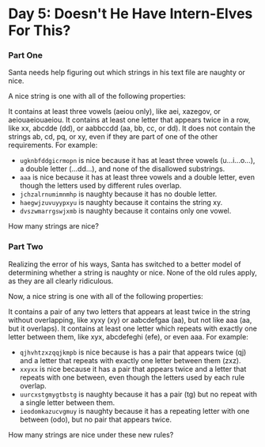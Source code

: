 # Day 5: Doesn't He Have Intern-Elves For This?

### Part One

Santa needs help figuring out which strings in his text file are naughty or nice.

A nice string is one with all of the following properties:

It contains at least three vowels (aeiou only), like aei, xazegov, or aeiouaeiouaeiou.
It contains at least one letter that appears twice in a row, like xx, abcdde (dd), or aabbccdd (aa, bb, cc, or dd).
It does not contain the strings ab, cd, pq, or xy, even if they are part of one of the other requirements.
For example:

 - `ugknbfddgicrmopn` is nice because it has at least three vowels (u...i...o...), a double letter (...dd...), and none of the disallowed substrings.
 - `aaa` is nice because it has at least three vowels and a double letter, even though the letters used by different rules overlap.
 - `jchzalrnumimnmhp` is naughty because it has no double letter.
 - `haegwjzuvuyypxyu` is naughty because it contains the string xy.
 - `dvszwmarrgswjxmb` is naughty because it contains only one vowel.

How many strings are nice?

### Part Two

Realizing the error of his ways, Santa has switched to a better model of determining whether a string is naughty or nice. None of the old rules apply, as they are all clearly ridiculous.

Now, a nice string is one with all of the following properties:

It contains a pair of any two letters that appears at least twice in the string without overlapping, like xyxy (xy) or aabcdefgaa (aa), but not like aaa (aa, but it overlaps).
It contains at least one letter which repeats with exactly one letter between them, like xyx, abcdefeghi (efe), or even aaa.
For example:

 - `qjhvhtzxzqqjkmpb` is nice because is has a pair that appears twice (qj) and a letter that repeats with exactly one letter between them (zxz).
 - `xxyxx` is nice because it has a pair that appears twice and a letter that repeats with one between, even though the letters used by each rule overlap.
 - `uurcxstgmygtbstg` is naughty because it has a pair (tg) but no repeat with a single letter between them.
 - `ieodomkazucvgmuy` is naughty because it has a repeating letter with one between (odo), but no pair that appears twice.

How many strings are nice under these new rules?
